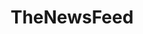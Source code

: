 ---
title: TheNewsFeed
crosslinks:
- autotldr
- me_irl
- media
- fidgetspin
- The_Donald
- NoFilterNews
- interestingasfuck
- Suomi
---